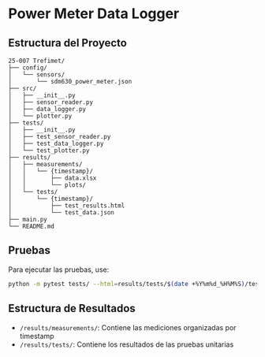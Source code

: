 # Power Meter Data Logger

## Estructura del Proyecto
```
25-007 Trefimet/
├── config/
│   └── sensors/
│       └── sdm630_power_meter.json
├── src/
│   ├── __init__.py
│   ├── sensor_reader.py
│   ├── data_logger.py
│   └── plotter.py
├── tests/
│   ├── __init__.py
│   ├── test_sensor_reader.py
│   ├── test_data_logger.py
│   └── test_plotter.py
├── results/
│   ├── measurements/
│   │   └── {timestamp}/
│   │       ├── data.xlsx
│   │       └── plots/
│   └── tests/
│       └── {timestamp}/
│           ├── test_results.html
│           └── test_data.json
├── main.py
└── README.md
```

## Pruebas
Para ejecutar las pruebas, use:
```bash
python -m pytest tests/ --html=results/tests/$(date +%Y%m%d_%H%M%S)/test_results.html
```

## Estructura de Resultados
- `/results/measurements/`: Contiene las mediciones organizadas por timestamp
- `/results/tests/`: Contiene los resultados de las pruebas unitarias
